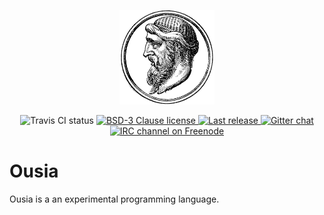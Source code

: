 <p align="center">
	<img
		src="https://raw.githubusercontent.com/neysofu/ousia/master/logo/logo_600.png"
		alt="Ousia logo"
		width="30%">
	</img>
</p>
<p align="center">
    <img
        src="https://img.shields.io/travis/neysofu/ousia.svg"
        alt="Travis CI status">
    </img>
    <a href="https://github.com/neysofu/ousia/blob/master/LICENSE.txt">
        <img
            src="https://img.shields.io/badge/license-BSD-blue.svg"
            alt="BSD-3 Clause license">
        </img>
    </a>
    <a href="https://github.com/neysofu/ousia/releases">
        <img
            src="https://img.shields.io/github/release/neysofu/ousia.svg"
            alt="Last release">
        </img>
    </a>
    <a href="https://gitter.im/ousialang/Lobby">
        <img
            src="https://badges.gitter.im/ousialang/ousia.svg"
            alt="Gitter chat">
        </img>
    </a>
	<a href="https://gitter.im/ousialang/Lobby">
        <img
            src="https://img.shields.io/badge/irc-%23ousia%20on%20Freenode-green.svg"
            alt="IRC channel on Freenode">
        </img>
    </a>

</p>

# Ousia

Ousia is a an experimental programming language.
